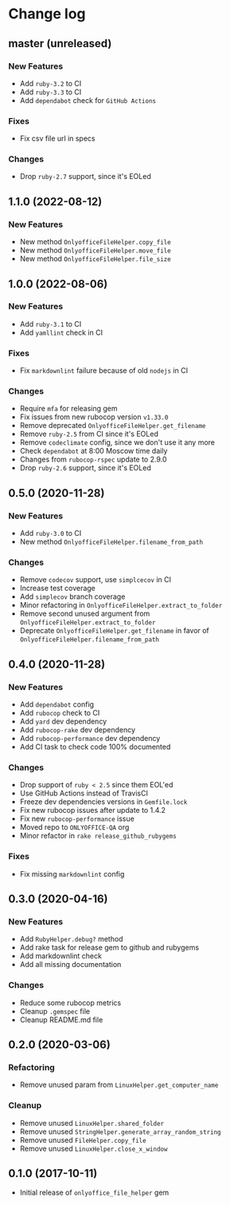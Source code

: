 # Change log

## master (unreleased)

### New Features

* Add `ruby-3.2` to CI
* Add `ruby-3.3` to CI
* Add `dependabot` check for `GitHub Actions`

### Fixes

* Fix csv file url in specs

### Changes

* Drop `ruby-2.7` support, since it's EOLed

## 1.1.0 (2022-08-12)

### New Features

* New method `OnlyofficeFileHelper.copy_file`
* New method `OnlyofficeFileHelper.move_file`
* New method `OnlyofficeFileHelper.file_size`

## 1.0.0 (2022-08-06)

### New Features

* Add `ruby-3.1` to CI
* Add `yamllint` check in CI

### Fixes

* Fix `markdownlint` failure because of old `nodejs` in CI

### Changes

* Require `mfa` for releasing gem
* Fix issues from new rubocop version `v1.33.0`
* Remove deprecated `OnlyofficeFileHelper.get_filename`
* Remove `ruby-2.5` from CI since it's EOLed
* Remove `codeclimate` config, since we don't use it any more
* Check `dependabot` at 8:00 Moscow time daily
* Changes from `rubocop-rspec` update to 2.9.0
* Drop `ruby-2.6` support, since it's EOLed

## 0.5.0 (2020-11-28)

### New Features

* Add `ruby-3.0` to CI
* New method `OnlyofficeFileHelper.filename_from_path`

### Changes

* Remove `codecov` support, use `simplcecov` in CI
* Increase test coverage
* Add `simplecov` branch coverage
* Minor refactoring in `OnlyofficeFileHelper.extract_to_folder`
* Remove second unused argument from `OnlyofficeFileHelper.extract_to_folder`
* Deprecate `OnlyofficeFileHelper.get_filename` in favor of `OnlyofficeFileHelper.filename_from_path`

## 0.4.0 (2020-11-28)

### New Features

* Add `dependabot` config
* Add `rubocop` check to CI
* Add `yard` dev dependency
* Add `rubocop-rake` dev dependency
* Add `rubocop-performance` dev dependency
* Add CI task to check code 100% documented

### Changes

* Drop support of `ruby < 2.5` since them EOL'ed
* Use GitHub Actions instead of TravisCI
* Freeze dev dependencies versions in `Gemfile.lock`
* Fix new rubocop issues after update to 1.4.2
* Fix new `rubocop-performance` issue
* Moved repo to `ONLYOFFICE-QA` org
* Minor refactor in `rake release_github_rubygems`

### Fixes

* Fix missing `markdownlint` config

## 0.3.0 (2020-04-16)

### New Features

* Add `RubyHelper.debug?` method
* Add rake task for release gem to github and rubygems
* Add markdownlint check
* Add all missing documentation

### Changes

* Reduce some rubocop metrics
* Cleanup `.gemspec` file
* Cleanup README.md file

## 0.2.0 (2020-03-06)

### Refactoring

* Remove unused param from `LinuxHelper.get_computer_name`

### Cleanup

* Remove unused `LinuxHelper.shared_folder`
* Remove unused `StringHelper.generate_array_random_string`
* Remove unused `FileHelper.copy_file`
* Remove unused `LinuxHelper.close_x_window`

## 0.1.0 (2017-10-11)

* Initial release of `onlyoffice_file_helper` gem
